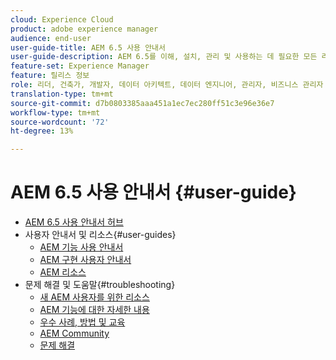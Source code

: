 ```yaml
---
cloud: Experience Cloud
product: adobe experience manager
audience: end-user
user-guide-title: AEM 6.5 사용 안내서
user-guide-description: AEM 6.5를 이해, 설치, 관리 및 사용하는 데 필요한 모든 리소스에 대한 개요
feature-set: Experience Manager
feature: 릴리스 정보
role: 리더, 건축가, 개발자, 데이터 아키텍트, 데이터 엔지니어, 관리자, 비즈니스 관리자
translation-type: tm+mt
source-git-commit: d7b0803385aaa451a1ec7ec280ff51c3e96e36e7
workflow-type: tm+mt
source-wordcount: '72'
ht-degree: 13%

---
```



# AEM 6.5 사용 안내서 {#user-guide}

+ [AEM 6.5 사용 안내서 허브](home.md)
+ 사용자 안내서 및 리소스{#user-guides}
   + [AEM 기능 사용 안내서](capabilities.md)
   + [AEM 구현 사용자 안내서](implementation.md)
   + [AEM 리소스](resources.md)
+ 문제 해결 및 도움말{#troubleshooting}
   + [새 AEM 사용자를 위한 리소스](new.md)
   + [AEM 기능에 대한 자세한 내용](learn.md)
   + [우수 사례, 방법 및 교육](best-practice.md)
   + [AEM Community](community.md)
   + [문제 해결](troubleshooting.md)
